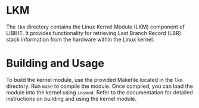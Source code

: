 # LKM

The `lkm` directory contains the Linux Kernel Module (LKM) component of LIBIHT. It provides functionality for retrieving Last Branch Record (LBR) stack information from the hardware within the Linux kernel.

# Building and Usage

To build the kernel module, use the provided Makefile located in the `lkm` directory. Run `make` to compile the module. Once compiled, you can load the module into the kernel using `insmod`. Refer to the documentation for detailed instructions on building and using the kernel module.
